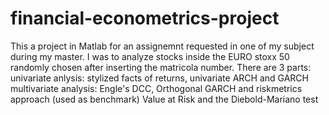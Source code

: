 # financial-econometrics-project
This a project in Matlab for an assignemnt requested in one of my subject during my master.
I was to analyze stocks inside the EURO stoxx 50 randomly chosen after inserting the matricola number.
There are 3 parts:
univariate anlysis: stylized facts of returns, univariate ARCH and GARCH 
multivariate analysis: Engle's DCC, Orthogonal GARCH and riskmetrics approach (used as benchmark) 
Value at Risk and the Diebold-Mariano test
